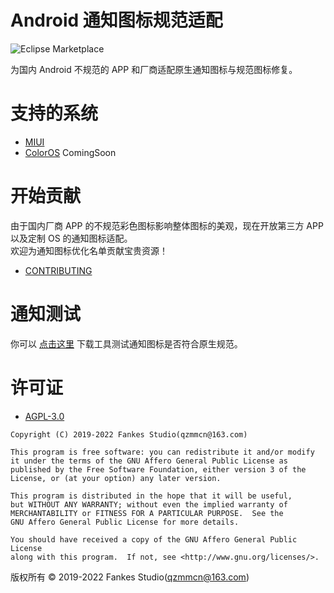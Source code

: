 # Android 通知图标规范适配

![Eclipse Marketplace](https://img.shields.io/badge/license-AGPL3.0-blue)

为国内 Android 不规范的 APP 和厂商适配原生通知图标与规范图标修复。

# 支持的系统

- [MIUI](https://github.com/fankes/MIUINativeNotifyIcon)
- [ColorOS](#) ComingSoon

# 开始贡献

由于国内厂商 APP 的不规范彩色图标影响整体图标的美观，现在开放第三方 APP 以及定制 OS 的通知图标适配。<br/>
欢迎为通知图标优化名单贡献宝贵资源！<br/>

- [CONTRIBUTING](https://github.com/fankes/AndroidNotifyIconStandard/blob/main/CONTRIBUTING.md)

# 通知测试

你可以 [点击这里](https://github.com/fankes/AndroidNotifyIconStandard/blob/main/tool/NotifyTester.apk) 下载工具测试通知图标是否符合原生规范。

# 许可证

- [AGPL-3.0](https://www.gnu.org/licenses/agpl-3.0.html)

```
Copyright (C) 2019-2022 Fankes Studio(qzmmcn@163.com)

This program is free software: you can redistribute it and/or modify
it under the terms of the GNU Affero General Public License as
published by the Free Software Foundation, either version 3 of the
License, or (at your option) any later version.

This program is distributed in the hope that it will be useful,
but WITHOUT ANY WARRANTY; without even the implied warranty of
MERCHANTABILITY or FITNESS FOR A PARTICULAR PURPOSE.  See the
GNU Affero General Public License for more details.

You should have received a copy of the GNU Affero General Public License
along with this program.  If not, see <http://www.gnu.org/licenses/>.
```

版权所有 © 2019-2022 Fankes Studio(qzmmcn@163.com)
